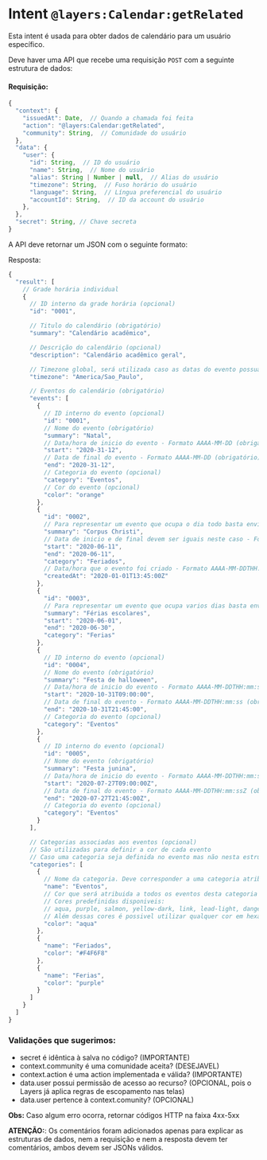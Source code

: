 # Intent `@layers:Calendar:getRelated`

Esta intent é usada para obter dados de calendário para um usuário específico.

Deve haver uma API que recebe uma requisição `POST` com a seguinte estrutura de dados:

#### Requisição:

```js
{
  "context": {
    "issuedAt": Date,  // Quando a chamada foi feita
    "action": "@layers:Calendar:getRelated",
    "community": String,  // Comunidade do usuário
  },
  "data": {
    "user": {
      "id": String,  // ID do usuário
      "name": String,  // Nome do usuário
      "alias": String | Number | null,  // Alias do usuário
      "timezone": String,  // Fuso horário do usuário
      "language": String,  // Língua preferencial do usuário
      "accountId": String,  // ID da account do usuário
    },
  },
  "secret": String, // Chave secreta
}
```

A API deve retornar um JSON com o seguinte formato:

Resposta:
```js
{
  "result": [
    // Grade horária individual
    {
      // ID interno da grade horária (opcional)
      "id": "0001",

      // Titulo do calendário (obrigatório)
      "summary": "Calendário acadêmico",

      // Descrição do calendário (opcional)
      "description": "Calendário acadêmico geral",

      // Timezone global, será utilizada caso as datas do evento possuam time e não possuam timezone || UTC
      "timezone": "America/Sao_Paulo",

      // Eventos do calendário (obrigatório)
      "events": [
        {
          // ID interno do evento (opcional)
          "id": "0001",
          // Nome do evento (obrigatório)
          "summary": "Natal",
          // Data/hora de inicio do evento - Formato AAAA-MM-DD (obrigatório)
          "start": "2020-31-12",
          // Data de final do evento - Formato AAAA-MM-DD (obrigatório)
          "end": "2020-31-12",
          // Categoria do evento (opcional)
          "category": "Eventos",
          // Cor do evento (opcional)
          "color": "orange"
        },
        {
          "id": "0002",
          // Para representar um evento que ocupa o dia todo basta enviar apenas ANO-MES-DIA
          "summary": "Corpus Christi",
          // Data de inicio e de final devem ser iguais neste caso - Formato AAAA-MM-DD
          "start": "2020-06-11",
          "end": "2020-06-11",
          "category": "Feriados",
          // Data/hora que o evento foi criado - Formato AAAA-MM-DDTHH:mm:ssZ (opcional)
          "createdAt": "2020-01-01T13:45:00Z"
        },
        {
          "id": "0003",
          // Para representar um evento que ocupa varios dias basta enviar apenas ANO-MES-DIA
          "summary": "Férias escolares",
          "start": "2020-06-01",
          "end": "2020-06-30",
          "category": "Ferias"
        },
        {
          // ID interno do evento (opcional)
          "id": "0004",
          // Nome do evento (obrigatório)
          "summary": "Festa de halloween",
          // Data/hora de inicio do evento - Formato AAAA-MM-DDTHH:mm:ss (obrigatório)
          "start": "2020-10-31T09:00:00",
          // Data de final do evento - Formato AAAA-MM-DDTHH:mm:ss (obrigatório)
          "end": "2020-10-31T21:45:00",
          // Categoria do evento (opcional)
          "category": "Eventos"
        },
        {
          // ID interno do evento (opcional)
          "id": "0005",
          // Nome do evento (obrigatório)
          "summary": "Festa junina",
          // Data/hora de inicio do evento - Formato AAAA-MM-DDTHH:mm:ssZ (obrigatório)
          "start": "2020-07-27T09:00:00Z",
          // Data de final do evento - Formato AAAA-MM-DDTHH:mm:ssZ (obrigatório)
          "end": "2020-07-27T21:45:00Z",
          // Categoria do evento (opcional)
          "category": "Eventos"
        }
      ],

      // Categorias associadas aos eventos (opcional)
      // São utilizadas para definir a cor de cada evento
      // Caso uma categoria seja definida no evento mas não nesta estrutura uma cor aleatória será designada automaticamente
      "categories": [
        {
          // Nome da categoria. Deve corresponder a uma categoria atribuida a pelo menos um evento (obrigatório)
          "name": "Eventos",
          // Cor que será atribuida a todos os eventos desta categoria (obrigatório)
          // Cores predefinidas disponiveis:
          // aqua, purple, salmon, yellow-dark, link, lead-light, danger, success
          // Além dessas cores é possivel utilizar qualquer cor em hexadecimal
          "color": "aqua"
        },
        {
          "name": "Feriados",
          "color": "#F4F6F8"
        },
        {
          "name": "Ferias",
          "color": "purple"
        }
      ]
    }
  ]
}
```


### Validações que sugerimos:
- secret é idêntica à salva no código? (IMPORTANTE)
- context.community é uma comunidade aceita? (DESEJAVEL)
- context.action é uma action implementada e válida? (IMPORTANTE)
- data.user possui permissão de acesso ao recurso? (OPCIONAL, pois o Layers já aplica regras de escopamento nas telas)
- data.user pertence à context.comunity? (OPCIONAL)

**Obs:** Caso algum erro ocorra, retornar códigos HTTP na faixa 4xx-5xx

**ATENÇÃO:**: Os comentários foram adicionados apenas para explicar as estruturas de dados, nem a requisição e nem a resposta devem ter comentários, ambos devem ser JSONs válidos.
